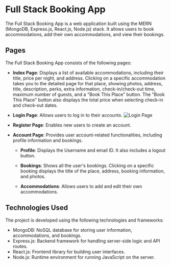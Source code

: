 # Full Stack Booking App

The Full Stack Booking App is a web application built using the MERN (MongoDB, Express.js, React.js, Node.js) stack. It allows users to book accommodations, add their own accommodations, and view their bookings.

## Pages

The Full Stack Booking App consists of the following pages:

- **Index Page**: Displays a list of available accommodations, including their title, price per night, and address. Clicking on a specific accommodation takes you to the detailed page for that place, showing photos, address, title, description, perks, extra information, check-in/check-out time, maximum number of guests, and a "Book This Place" button. The "Book This Place" button also displays the total price when selecting check-in and check-out dates.

- **Login Page**: Allows users to log in to their accounts.
  ![Login Page](https://github.com/Ar-inGupta/Full-Stack-Booking-App/assets/138390659/403736e3-4133-48a5-8de5-2e2452b1fdd3)


- **Register Page**: Enables new users to create an account.

- **Account Page**: Provides user account-related functionalities, including profile information and bookings.

  - **Profile**: Displays the Username and email ID. It also includes a logout button.

  - **Bookings**: Shows all the user's bookings. Clicking on a specific booking displays the title of the place, address, booking information, and photos.

  - **Accommodations**: Allows users to add and edit their own accommodations.

## Technologies Used

The project is developed using the following technologies and frameworks:

- MongoDB: NoSQL database for storing user information, accommodations, and bookings.
- Express.js: Backend framework for handling server-side logic and API routes.
- React.js: Frontend library for building user interfaces.
- Node.js: Runtime environment for running JavaScript on the server.


